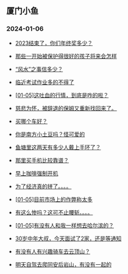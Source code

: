 ## 厦门小鱼 
### 2024-01-06

+ [2023结束了，你们年终奖多少？](http://bbs.xmfish.com/read-htm-tid-18130858.html)

+ [那些一开始被保护得很好的孩子将来会怎样](http://bbs.xmfish.com/read-htm-tid-18130874.html)

+ [“风水”之事信多少？](http://bbs.xmfish.com/read-htm-tid-18130994.html)

+ [临近考试作业多的不得了](http://bbs.xmfish.com/read-htm-tid-18130791.html)

+ [[01-05]这吐血的行情，到底是咋的啦？](http://bbs.xmfish.com/read-htm-tid-18130900.html)

+ [慈悲为怀，被辞退的保姆又重新找回来了。](http://bbs.xmfish.com/read-htm-tid-18130967.html)

+ [买哪个车好？](http://bbs.xmfish.com/read-htm-tid-18130826.html)

+ [你是南方小土豆吗？怪可爱的](http://bbs.xmfish.com/read-htm-tid-18130887.html)

+ [鱼塘里这两天有多少人戴上手环了？](http://bbs.xmfish.com/read-htm-tid-18130971.html)

+ [那里买手机比较靠谱？](http://bbs.xmfish.com/read-htm-tid-18130840.html)

+ [早上咖啡强制开机](http://bbs.xmfish.com/read-htm-tid-18130796.html)

+ [为了经济真的拼了。。。。](http://bbs.xmfish.com/read-htm-tid-18131154.html)

+ [[01-05]目前市场上的作弊称太多](http://bbs.xmfish.com/read-htm-tid-18131060.html)

+ [有这么惨吗？这可不止腰斩。。。。](http://bbs.xmfish.com/read-htm-tid-18131181.html)

+ [[01-05]有没有人和我一样想去哈尔滨的？](http://bbs.xmfish.com/read-htm-tid-18130993.html)

+ [30岁中年大叔，今天面试了2家，还是等通知](http://bbs.xmfish.com/read-htm-tid-18131173.html)

+ [有没有人有兴趣骑车去云顶山？](http://bbs.xmfish.com/read-htm-tid-18130944.html)

+ [明天自驾去爬同安后岩山，有没有一起的](http://bbs.xmfish.com/read-htm-tid-18131002.html)

